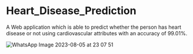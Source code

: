 # Heart_Disease_Prediction
A Web application which is able to predict whether the person has heart disease or not using cardiovascular attributes with an accuracy of 99.01%.


![WhatsApp Image 2023-08-05 at 23 07 51](https://github.com/Khushi-Bhatia/Heart_Disease_Prediction/assets/90071747/5b1fb079-6ec3-48e2-9707-dd7e3037063f)
